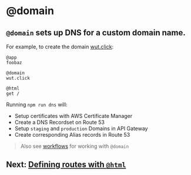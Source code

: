 # @domain

## `@domain` sets up DNS for a custom domain name.

For example, to create the domain [wut.click](https://wut.click):

```arc
@app
foobaz

@domain
wut.click

@html
get /
```

Running `npm run dns` will:

- Setup certificates with AWS Certificate Manager
- Create a DNS Recordset on Route 53
- Setup `staging` and `production` Domains in API Gateway
- Create corresponding Alias records in Route 53

> Also see [workflows](/reference/npm-run-scripts#arc-dns) for working with `@domain`

## Next: [Defining routes with `@html`](/reference/html)
